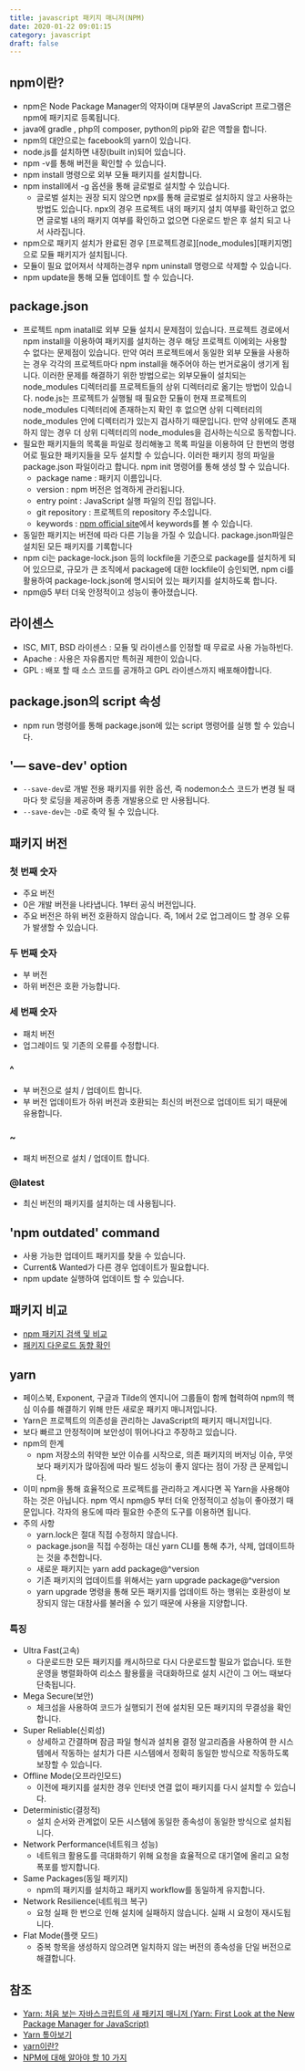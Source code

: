 ```yaml
---
title: javascript 패키지 매니저(NPM)
date: 2020-01-22 09:01:15
category: javascript
draft: false
---
```


## npm이란?

- npm은 Node Package Manager의 약자이며 대부분의 JavaScript 프로그램은 npm에 패키지로 등록됩니다.
- java에 gradle , php의 composer, python의 pip와 같은 역할을 합니다.
- npm의 대안으로는 facebook의 yarn이 있습니다.
- node.js를 설치하면 내장(built in)되어 있습니다.
- npm -v를 통해 버전을 확인할 수 있습니다.
- npm install 명령으로 외부 모듈 패키지를 설치합니다.
- npm install에서 -g 옵션을 통해 글로벌로 설치할 수 있습니다.
  - 글로벌 설치는 권장 되지 않으면 npx를 통해 글로벌로 설치하지 않고 사용하는 방법도 있습니다. npx의 경우 프로젝트 내의 패키지 설치 여부를 확인하고 없으면 글로벌 내의 패키지 여부를 확인하고 없으면 다운로드 받은 후 설치 되고 나서 사라집니다.
- npm으로 패키지 설치가 완료된 경우 [프로젝트경로]\[node_modules]\[패키지명]으로 모듈 패키지가 설치됩니다.
- 모듈이 필요 없어져서 삭제하는경우 npm uninstall 명령으로 삭제할 수 있습니다.
- npm update을 통해 모듈 업데이트 할 수 있습니다.

## package.json

- 프로젝트 npm inatall로 외부 모듈 설치시 문제점이 있습니다. 프로젝트 경로에서 npm install을 이용하여 패키지를 설치하는 경우 해당 프로젝트 이에외는 사용할 수 없다는 문제점이 있습니다. 만약 여러 프로젝트에서 동일한 외부 모듈을 사용하는 경우 각각의 프로젝트마다 npm install을 해주어야 하는 번거로움이 생기게 됩니다. 이러한 문제를 해결하기 위한 방법으로는 외부모듈이 설치되는 node_modules 디렉터리를 프로젝트들의 상위 디렉터리로 옮기는 방법이 있습니다. node.js는 프로젝트가 실행될 때 필요한 모듈이 현재 프로젝트의 node_modules 디렉터리에 존재하는지 확인 후 없으면 상위 디렉터리의 node_modules 안에 디렉터리가 있는지 검사하기 때문입니다. 만약 상위에도 존재하지 않는 경우 더 상위 디렉터리의 node_modules을 검사하는식으로 동작합니다.
- 필요한 패키지들의 목록을 파일로 정리해놓고 목록 파일을 이용하여 단 한번의 명령어로 필요한 패키지들을 모두 설치할 수 있습니다. 이러한 패키지 정의 파일을 package.json 파일이라고 합니다. npm init 명령어를 통해 생성 할 수 있습니다.
  - package name : 패키지 이름입니다.
  - version : npm 버전은 엄격하게 관리됩니다.
  - entry point : JavaScript 실행 파일의 진입 점입니다.
  - git repository : 프로젝트의 repository 주소입니다.
  - keywords : [npm official site](https://npmjs.com)에서 keywords를 볼 수 있습니다.
- 동일한 패키지는 버전에 따라 다른 기능을 가질 수 있습니다. package.json파일은 설치된 모든 패키지를 기록합니다
- npm ci는 package-lock.json 등의 lockfile을 기준으로 package를 설치하게 되어 있으므로, 규모가 큰 조직에서 package에 대한 lockfile이 승인되면, npm ci를 활용하여 package-lock.json에 명시되어 있는 패키지를 설치하도록 합니다.
- npm@5 부터 더욱 안정적이고 성능이 좋아졌습니다.

## 라이센스

- ISC, MIT, BSD 라이센스 : 모듈 및 라이센스를 인정할 때 무료로 사용 가능하빈다.
- Apache : 사용은 자유롭지만 특허권 제한이 있습니다.
- GPL : 배포 할 때 소스 코드를 공개하고 GPL 라이센스까지 배포해야합니다.

## package.json의 script 속성

- npm run 명령어를 통해 package.json에 있는 script 명령어를 실행 할 수 있습니다.

## '— save-dev' option

- `--save-dev`로 개발 전용 패키지를 위한 옵션, 즉 nodemon소스 코드가 변경 될 때마다 핫 로딩을 제공하며 종종 개발용으로 만 사용됩니다.
- `--save-dev`는 `-D`로 축약 될 수 있습니다.

## 패키지 버전

### 첫 번째 숫자

- 주요 버전
- 0은 개발 버전을 나타냅니다. 1부터 공식 버전입니다.
- 주요 버전은 하위 버전 호환하지 않습니다. 즉, 1에서 2로 업그레이드 할 경우 오류가 발생할 수 있습니다.

### 두 번째 숫자

- 부 버전
- 하위 버전은 호환 가능합니다.

### 세 번째 숫자

- 패치 버전
- 업그레이드 및 기존의 오류를 수정합니다.

### ^

- 부 버전으로 설치 / 업데이트 합니다.
- 부 버전 업데이트가 하위 버전과 호환되는 최신의 버전으로 업데이트 되기 때문에 유용합니다.

### ~

- 패치 버전으로 설치 / 업데이트 합니다.

### @latest

- 최신 버전의 패키지를 설치하는 데 사용됩니다.

## 'npm outdated' command

- 사용 가능한 업데이트 패키지를 찾을 수 있습니다.
- Current& Wanted가 다른 경우 업데이트가 필요합니다.
- npm update 실행하여 업데이트 할 수 있습니다.

## 패키지 비교

- [npm 패키지 검색 및 비교](https://npmcompare.com/)
- [패키지 다운로드 동향 확인](https://www.npmtrends.com/)

## yarn

- 페이스북, Exponent, 구글과 Tilde의 엔지니어 그룹들이 함께 협력하여 npm의 핵심 이슈를 해결하기 위해 만든 새로운 패키지 매니저입니다.
- Yarn은 프로젝트의 의존성을 관리하는 JavaScript의 패키지 매니저입니다.
- 보다 빠르고 안정적이며 보안성이 뛰어나다고 주장하고 있습니다.
- npm의 한계
  - npm 저장소의 취약한 보안 이슈를 시작으로, 의존 패키지의 버저닝 이슈, 무엇보다 패키지가 많아짐에 따라 빌드 성능이 좋지 않다는 점이 가장 큰 문제입니다.
- 이미 npm을 통해 효율적으로 프로젝트를 관리하고 계시다면 꼭 Yarn을 사용해야 하는 것은 아닙니다. npm 역시 npm@5 부터 더욱 안정적이고 성능이 좋아졌기 때문입니다. 각자의 용도에 따라 필요한 수준의 도구를 이용하면 됩니다.
- 주의 사항
  - yarn.lock은 절대 직접 수정하지 않습니다.
  - package.json을 직접 수정하는 대신 yarn CLI를 통해 추가, 삭제, 업데이트하는 것을 추천합니다.
  - 새로운 패키지는 yarn add package@^version
  - 기존 패키지의 업데이트를 위해서는 yarn upgrade package@^version
  - yarn upgrade 명령을 통해 모든 패키지를 업데이트 하는 행위는 호환성이 보장되지 않는 대참사를 불러올 수 있기 때문에 사용을 지양합니다.

### 특징

- Ultra Fast(고속)
  - 다운로드한 모든 패키지를 캐시하므로 다시 다운로드할 필요가 없습니다. 또한 운영을 병렬화하여 리소스 활용률을 극대화하므로 설치 시간이 그 어느 때보다 단축됩니다.
- Mega Secure(보안)
  - 체크섬을 사용하여 코드가 실행되기 전에 설치된 모든 패키지의 무결성을 확인합니다.
- Super Reliable(신뢰성)
  - 상세하고 간결하며 잠금 파일 형식과 설치용 결정 알고리즘을 사용하여 한 시스템에서 작동하는 설치가 다른 시스템에서 정확히 동일한 방식으로 작동하도록 보장할 수 있습니다.
- Offline Mode(오프라인모드)
  - 이전에 패키지를 설치한 경우 인터넷 연결 없이 패키지를 다시 설치할 수 있습니다.
- Deterministic(결정적)
  - 설치 순서와 관계없이 모든 시스템에 동일한 종속성이 동일한 방식으로 설치됩니다.
- Network Performance(네트워크 성능)
  - 네트워크 활용도를 극대화하기 위해 요청을 효율적으로 대기열에 올리고 요청 폭포를 방지합니다.
- Same Packages(동일 패키지)
  - npm의 패키지를 설치하고 패키지 workflow를 동일하게 유지합니다.
- Network Resilience(네트워크 복구)
  - 요청 실패 한 번으로 인해 설치에 실패하지 않습니다. 실패 시 요청이 재시도됩니다.
- Flat Mode(플랫 모드)
  - 중복 항목을 생성하지 않으려면 일치하지 않는 버전의 종속성을 단일 버전으로 해결합니다.

## 참조

- [Yarn: 처음 보는 자바스크립트의 새 패키지 매니저 (Yarn: First Look at the New Package Manager for JavaScript)](https://www.vobour.com/yarn-%EC%B2%98%EC%9D%8C-%EB%B3%B4%EB%8A%94-%EC%9E%90%EB%B0%94%EC%8A%A4%ED%81%AC%EB%A6%BD%ED%8A%B8%EC%9D%98-%EC%83%88-%ED%8C%A8%ED%82%A4%EC%A7%80-%EB%A7%A4%EB%8B%88%EC%A0%80-yarn-fir)
- [Yarn 톺아보기](https://www.holaxprogramming.com/2017/12/21/node-yarn-tutorials/)
- [yarn이란?](https://medium.com/@pakss328/yarn%EC%9D%B4%EB%9E%80-b4e8edf1638b)
- [NPM에 대해 알아야 할 10 가지](https://medium.com/javascript-in-plain-english/10-things-you-should-know-about-npm-f72f94a13954)
